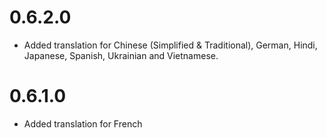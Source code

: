 # 0.6.2.0
- Added translation for Chinese (Simplified & Traditional), German, Hindi, Japanese, Spanish, Ukrainian and Vietnamese.

# 0.6.1.0
- Added translation for French
